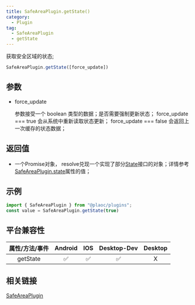 ```yaml
---
title: SafeAreaPlugin.getState()
category:
  - Plugin
tag:
  - SafeAreaPlugin
  - getState 
---
```


获取安全区域的状态;

```js
SafeAreaPlugin.getState([force_update])
```

## 参数

  - force_update

    参数接受一个 boolean 类型的数据；是否需要强制更新状态；
    force_update === true 会从系统中重新读取状态更新；
    force_update === false 会返回上一次缓存的状态数据；


## 返回值

  - 一个Promise对象， resolve兑现一个实现了部分[State](../state/index.md)接口的对象；详情参考[SafeAreaPlugin.state](./index.md)属性的值；

  

## 示例
```js
import { SafeAreaPlugin } from "@plaoc/plugins";
const value = SafeAreaPlugin.getState(true)
```


## 平台兼容性

| 属性/方法/事件 | Android | IOS | Desktop-Dev | Desktop |
|:------------:|:-------:|:---:|:-----------:|:-------:|
| getState     | ✅      | ✅  | ✅          | X       |

## 相关链接

[SafeAreaPlugin](./index.md)


